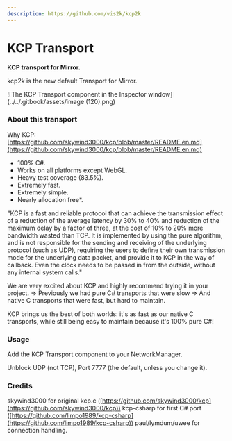 ```yaml
---
description: https://github.com/vis2k/kcp2k
---
```


# KCP Transport

**KCP transport for Mirror.**

kcp2k is the new default Transport for Mirror.

![The KCP Transport component in the Inspector window](../../.gitbook/assets/image (120).png)

### About this transport <a href="#about-this-transport" id="about-this-transport"></a>

Why KCP: [https://github.com/skywind3000/kcp/blob/master/README.en.md](https://github.com/skywind3000/kcp/blob/master/README.en.md)

- 100% C#.
- Works on all platforms except WebGL.
- Heavy test coverage (83.5%).
- Extremely fast.
- Extremely simple.
- Nearly allocation free\*.

"KCP is a fast and reliable protocol that can achieve the transmission effect of a reduction of the average latency by 30% to 40% and reduction of the maximum delay by a factor of three, at the cost of 10% to 20% more bandwidth wasted than TCP. It is implemented by using the pure algorithm, and is not responsible for the sending and receiving of the underlying protocol (such as UDP), requiring the users to define their own transmission mode for the underlying data packet, and provide it to KCP in the way of callback. Even the clock needs to be passed in from the outside, without any internal system calls."

We are very excited about KCP and highly recommend trying it in your project. => Previously we had pure C# transports that were slow => And native C transports that were fast, but hard to maintain.

KCP brings us the best of both worlds: it's as fast as our native C transports, while still being easy to maintain because it's 100% pure C#!

### Usage <a href="#usage" id="usage"></a>

Add the KCP Transport component to your NetworkManager.

Unblock UDP (not TCP), Port 7777 (the default, unless you change it).

### Credits <a href="#credits" id="credits"></a>

skywind3000 for original kcp.c ([https://github.com/skywind3000/kcp](https://github.com/skywind3000/kcp)) kcp-csharp for first C# port ([https://github.com/limpo1989/kcp-csharp](https://github.com/limpo1989/kcp-csharp)) paul/lymdum/uwee for connection handling.
